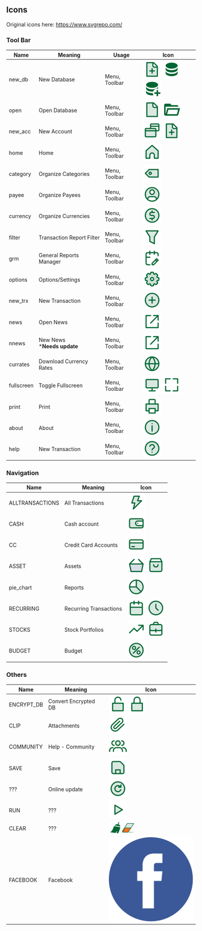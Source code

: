 ## Icons

Original icons here: https://www.svgrepo.com/

### Tool Bar
Name | Meaning |Usage | Icon
--- | --- | --- | ---
new_db | New Database | Menu, Toolbar | ![](SVGs/new_db.svg)  ![](SVGs/db.svg) ![](SVGs/db2.svg) 
open    | Open Database | Menu, Toolbar | ![](SVGs/open.svg) ![](SVGs/open2.svg)
new_acc    | New Account | Menu, Toolbar | ![](SVGs/new_acc.svg) ![](SVGs/new_db.svg)
home    | Home | Menu, Toolbar | ![](SVGs/home.svg)
category    | Organize Categories | Menu, Toolbar | ![](SVGs/category.svg)
payee    | Organize Payees | Menu, Toolbar | ![](SVGs/payee.svg)
currency    | Organize Currencies | Menu, Toolbar | ![](SVGs/currency.svg)
filter    | Transaction Report Filter | Menu, Toolbar | ![](SVGs/filter.svg)
grm    | General Reports Manager | Menu, Toolbar | ![](SVGs/grm.svg)
options    | Options/Settings| Menu, Toolbar | ![](SVGs/options.svg)
new_trx    | New Transaction | Menu, Toolbar | ![](SVGs/new_trx.svg)
news    | Open News| Menu, Toolbar | ![](SVGs/news.svg)
nnews    | New News<br>***Needs update**  | Menu, Toolbar | ![](SVGs/news.svg)
currates    | Download Currency Rates | Menu, Toolbar | ![](SVGs/currates.svg)
fullscreen    | Toggle Fullscreen | Menu, Toolbar | ![](SVGs/fullscreen.svg) ![](SVGs/fullscreen2.svg)
print    | Print | Menu, Toolbar | ![](SVGs/print.svg)
about    | About | Menu, Toolbar | ![](SVGs/about.svg)
help    | New Transaction | Menu, Toolbar | ![](SVGs/help.svg)

### Navigation
Name | Meaning | Icon
--- | --- | ---
ALLTRANSACTIONS | All Transactions | ![](SVGs/all.svg)
CASH | Cash account | ![](SVGs/wallet.svg)
CC | Credit Card Accounts | ![](SVGs/creditcard.svg)
ASSET | Assets | ![](SVGs/assets.svg) ![](SVGs/box.svg)
pie_chart | Reports | ![](SVGs/pie_chart.svg)
RECURRING | Recurring Transactions | ![](SVGs/recurring.svg) ![](SVGs/clock.svg)
STOCKS | Stock Portfolios | ![](SVGs/stocks.svg) ![](SVGs/portfolio.svg)
BUDGET | Budget | ![](SVGs/budget.svg)

### Others
Name | Meaning | Icon
--- | --- | ---
ENCRYPT_DB | Convert Encrypted DB | ![](SVGs/lock.svg) ![](SVGs/lock-on.svg)
CLIP | Attachments | ![](SVGs/clip.svg)
COMMUNITY | Help - Community | ![](SVGs/users.svg)
SAVE | Save | ![](SVGs/save.svg)
??? | Online update | ![](SVGs/refresh.svg)
RUN | ??? | ![](SVGs/play.svg)
CLEAR | ??? | ![](SVGs/clean2.svg) ![](SVGs/clean.svg)
FACEBOOK | Facebook | ![](SVGs/facebook.svg)
